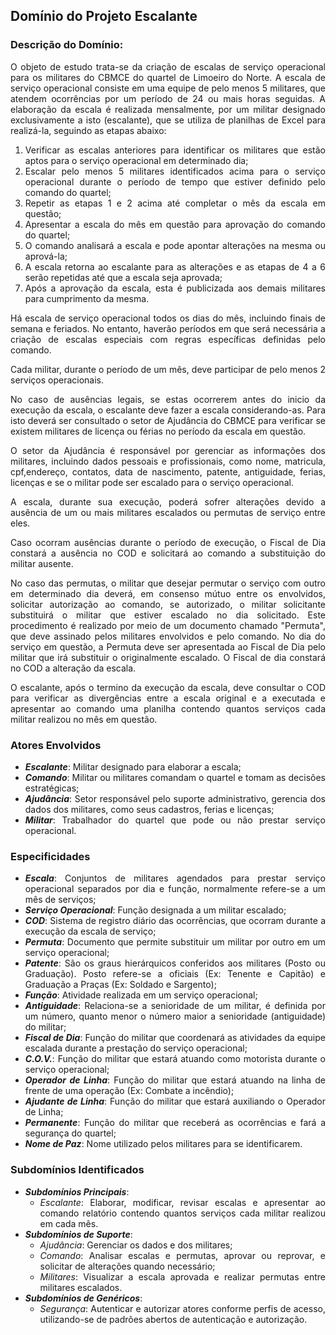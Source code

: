 <div style="text-align:justify">

## Domínio do Projeto Escalante

### Descrição do Domínio:
O objeto de estudo trata-se da criação de escalas de serviço operacional para os militares do CBMCE do quartel de Limoeiro do Norte. A escala de serviço operacional consiste em uma equipe de pelo menos 5 militares, que atendem ocorrências por um período de 24 ou mais horas seguidas. A elaboração da escala é realizada mensalmente, por um militar designado exclusivamente a isto (escalante), que se utiliza de planilhas de Excel para realizá-la, seguindo as etapas abaixo:

1. Verificar as escalas anteriores para identificar os militares que estão aptos para o serviço operacional em determinado dia;
1. Escalar pelo menos 5 militares identificados acima para o serviço operacional durante o período de tempo que estiver definido pelo comando do quartel;
1. Repetir as etapas 1 e 2 acima até completar o mês da escala em questão;
1. Apresentar a escala do mês em questão para aprovação do comando do quartel;
1. O comando analisará a escala e pode apontar alterações na mesma ou aprová-la;
1. A escala retorna ao escalante para as alterações e as etapas de 4 a 6 serão repetidas até que a escala seja aprovada;
1. Após a aprovação da escala, esta é publicizada aos demais militares para cumprimento da mesma.

Há escala de serviço operacional todos os dias do mês, incluindo finais de semana e feriados. No entanto, haverão períodos em que será necessária a criação de escalas especiais com regras específicas definidas pelo comando.

Cada militar, durante o período de um mês, deve participar de pelo menos 2 serviços operacionais.

No caso de ausências legais, se estas ocorrerem antes do inicio da execução da escala, o escalante deve fazer a escala considerando-as. Para isto deverá ser consultado o setor de Ajudância do CBMCE para verificar se existem militares de licença ou férias no período da escala em questão.

O setor da Ajudância é responsável por gerenciar as informações dos militares, incluindo dados pessoais e profissionais, como nome, matricula, cpf,endereço, contatos, data de nascimento, patente, antiguidade, ferias, licenças e se o militar pode ser escalado para o serviço operacional.

A escala, durante sua execução, poderá sofrer alterações devido a ausência de um ou mais militares escalados ou permutas de serviço entre eles.

Caso ocorram ausências durante o período de execução, o Fiscal de Dia constará a ausência no COD e solicitará ao comando a substituição do militar ausente.

No caso das permutas, o militar que desejar permutar o serviço com outro em determinado dia deverá, em consenso mútuo entre os envolvidos, solicitar autorização ao comando, se autorizado, o militar solicitante substituirá o militar que estiver escalado no dia solicitado. Este procedimento é realizado por meio de um documento chamado "Permuta", que deve assinado pelos militares envolvidos e pelo comando. No dia do serviço em questão, a Permuta deve ser apresentada ao Fiscal de Dia pelo militar que irá substituir o originalmente escalado. O Fiscal de dia constará no COD a alteração da escala.

O escalante, após o termino da execução da escala, deve consultar o COD para verificar as divergências entre a escala original e a executada e apresentar ao comando uma planilha contendo quantos serviços cada militar realizou no mês em questão.

### Atores Envolvidos

- ***Escalante***: Militar designado para elaborar a escala;
- ***Comando***: Militar ou militares comandam o quartel e tomam as decisões estratégicas;
- ***Ajudância***: Setor responsável pelo suporte administrativo, gerencia dos dados dos militares, como seus cadastros, ferias e licenças;
- ***Militar***: Trabalhador do quartel que pode ou não prestar serviço operacional.

### Especificidades

- ***Escala***: Conjuntos de militares agendados para prestar serviço operacional separados por dia e função, normalmente refere-se a um mês de serviços;
- ***Serviço Operacional***: Função designada a um militar escalado;
- ***COD***: Sistema de registro diário das ocorrências, que ocorram durante a execução da escala de serviço;
- ***Permuta***: Documento que permite substituir um militar por outro em um serviço operacional;
- ***Patente***: São os graus hierárquicos conferidos aos militares (Posto ou Graduação). Posto refere-se a oficiais (Ex: Tenente e Capitão) e Graduação a Praças (Ex: Soldado e Sargento);
- ***Função***: Atividade realizada em um serviço operacional;
- ***Antiguidade***: Relaciona-se a senioridade de um militar, é definida por um número, quanto menor o número maior a senioridade (antiguidade)  do militar;
- ***Fiscal de Dia***: Função do militar que coordenará as atividades da equipe escalada durante a prestação do serviço operacional;
- ***C.O.V.***: Função do militar que estará atuando como motorista durante o serviço operacional;
- ***Operador de Linha***: Função do militar que estará atuando na linha de frente de uma operação (Ex: Combate a incêndio);
- ***Ajudante de Linha***: Função do militar que estará auxiliando o Operador de Linha;
- ***Permanente***: Função do militar que receberá as ocorrências e fará a segurança do quartel;
- ***Nome de Paz***: Nome utilizado pelos militares para se identificarem.

### Subdomínios Identificados

- ***Subdomínios Principais***:
    * *Escalante*: Elaborar, modificar, revisar escalas e apresentar ao comando relatório contendo quantos serviços cada militar realizou em cada mês.
- ***Subdomínios de Suporte***:
    * *Ajudância*: Gerenciar os dados e dos militares;
    * *Comando*: Analisar escalas e permutas, aprovar ou reprovar, e solicitar de alterações quando necessário;
    * *Militares*: Visualizar a escala aprovada e realizar permutas entre militares escalados.
- ***Subdomínios de Genéricos***:
    * *Segurança*: Autenticar e autorizar atores conforme perfis de acesso, utilizando-se de padrões abertos de autenticação e autorização.

</div>